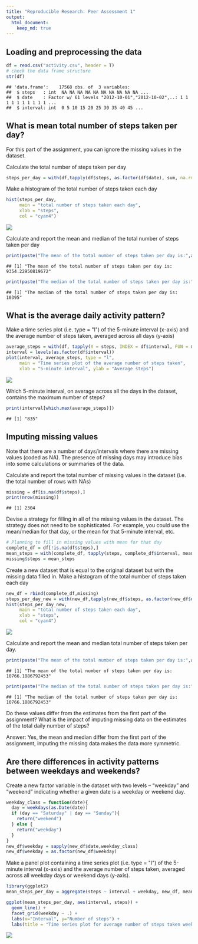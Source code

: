 ```yaml
---
title: "Reproducible Research: Peer Assessment 1"
output: 
  html_document:
    keep_md: true
---
```



## Loading and preprocessing the data

```r
df = read.csv("activity.csv", header = T)
# check the data frame structure
str(df)
```

```
## 'data.frame':	17568 obs. of  3 variables:
##  $ steps   : int  NA NA NA NA NA NA NA NA NA NA ...
##  $ date    : Factor w/ 61 levels "2012-10-01","2012-10-02",..: 1 1 1 1 1 1 1 1 1 1 ...
##  $ interval: int  0 5 10 15 20 25 30 35 40 45 ...
```
## What is mean total number of steps taken per day?
For this part of the assignment, you can ignore the missing values in the dataset.

Calculate the total number of steps taken per day  

```r
steps_per_day = with(df,tapply(df$steps, as.factor(df$date), sum, na.rm=T))
```

Make a histogram of the total number of steps taken each day  

```r
hist(steps_per_day, 
     main = "total number of steps taken each day", 
     xlab = "steps",
     col = "cyan4")
```

![](PA1_template_files/figure-html/unnamed-chunk-3-1.png)<!-- -->

Calculate and report the mean and median of the total number of steps taken per day

```r
print(paste("The mean of the total number of steps taken per day is:",as.character(mean(steps_per_day))))
```

```
## [1] "The mean of the total number of steps taken per day is: 9354.22950819672"
```

```r
print(paste("The median of the total number of steps taken per day is:",as.character(median(steps_per_day))))
```

```
## [1] "The median of the total number of steps taken per day is: 10395"
```
## What is the average daily activity pattern?
Make a time series plot (i.e. type = "l") of the 5-minute interval (x-axis) and the average number of steps taken, averaged across all days (y-axis)

```r
average_steps = with(df, tapply(X = steps, INDEX = df$interval, FUN = mean,na.rm=T))
interval = levels(as.factor(df$interval))
plot(interval, average_steps, type = "l", 
     main = "Time series plot of the average number of steps taken", 
     xlab = "5-minute interval", ylab = "Average steps")
```

![](PA1_template_files/figure-html/unnamed-chunk-5-1.png)<!-- -->

Which 5-minute interval, on average across all the days in the dataset, contains the maximum number of steps?

```r
print(interval[which.max(average_steps)])
```

```
## [1] "835"
```
## Imputing missing values
Note that there are a number of days/intervals where there are missing values (coded as NA). The presence of missing days may introduce bias into some calculations or summaries of the data.

Calculate and report the total number of missing values in the dataset (i.e. the total number of rows with NAs)  

```r
missing = df[is.na(df$steps),]
print(nrow(missing))
```

```
## [1] 2304
```

Devise a strategy for filling in all of the missing values in the dataset. The strategy does not need to be sophisticated. For example, you could use the mean/median for that day, or the mean for that 5-minute interval, etc.  


```r
# Planning to fill in missing values with mean for that day 
complete_df = df[!is.na(df$steps),]
mean_steps = with(complete_df, tapply(steps, complete_df$interval, mean))
missing$steps = mean_steps
```

Create a new dataset that is equal to the original dataset but with the missing data filled in.
Make a histogram of the total number of steps taken each day

```r
new_df = rbind(complete_df,missing)
steps_per_day_new = with(new_df,tapply(new_df$steps, as.factor(new_df$date), sum))
hist(steps_per_day_new, 
     main = "total number of steps taken each day", 
     xlab = "steps",
     col = "cyan4")
```

![](PA1_template_files/figure-html/unnamed-chunk-9-1.png)<!-- -->

Calculate and report the mean and median total number of steps taken per day. 

```r
print(paste("The mean of the total number of steps taken per day is:",as.character(mean(steps_per_day_new))))
```

```
## [1] "The mean of the total number of steps taken per day is: 10766.1886792453"
```

```r
print(paste("The median of the total number of steps taken per day is:",as.character(median(steps_per_day_new))))
```

```
## [1] "The median of the total number of steps taken per day is: 10766.1886792453"
```

Do these values differ from the estimates from the first part of the assignment? What is the impact of imputing missing data on the estimates of the total daily number of steps?  

Answer: Yes, the mean and median differ from the first part of the assignment, imputing the missing data makes the data more symmetric. 

## Are there differences in activity patterns between weekdays and weekends?
Create a new factor variable in the dataset with two levels – “weekday” and “weekend” indicating whether a given date is a weekday or weekend day.

```r
weekday_class = function(date){
  day = weekdays(as.Date(date))
  if (day == "Saturday" | day == "Sunday"){
    return("weekend")
  } else {
    return("weekday")
  }
}
new_df$weekday = sapply(new_df$date,weekday_class)
new_df$weekday = as.factor(new_df$weekday)
```

Make a panel plot containing a time series plot (i.e. type = "l") of the 5-minute interval (x-axis) and the average number of steps taken, averaged across all weekday days or weekend days (y-axis). 

```r
library(ggplot2)
mean_steps_per_day = aggregate(steps ~ interval + weekday, new_df, mean)

ggplot(mean_steps_per_day, aes(interval, steps)) +
  geom_line() +
  facet_grid(weekday ~ .) +
  labs(x="Interval", y="Number of steps") +
  labs(title = "Time series plot for average number of steps taken weekday vs weekend")
```

![](PA1_template_files/figure-html/unnamed-chunk-12-1.png)<!-- -->

